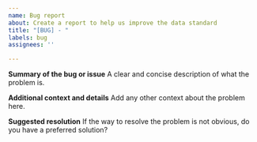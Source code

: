 ```yaml
---
name: Bug report
about: Create a report to help us improve the data standard
title: "[BUG] - "
labels: bug
assignees: ''

---
```


**Summary of the bug or issue**
A clear and concise description of what the problem is.

**Additional context and details**
Add any other context about the problem here.

**Suggested resolution**
If the way to resolve the problem is not obvious, do you have a preferred solution?
